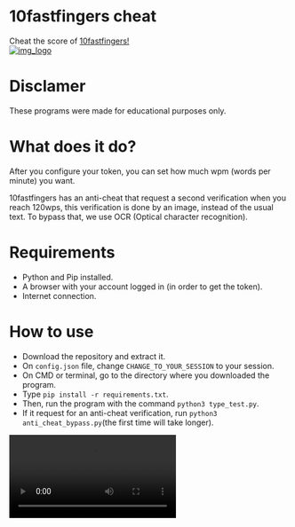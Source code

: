 # 10fastfingers cheat

Cheat the score of <a href="https://10fastfingers.com"> 10fastfingers!
<br>
<img src="https://10fastfingers.com/img/layout/logo%402x.png" alt="img_logo">
</a>

# Disclamer

These programs were made for educational purposes only.

# What does it do?

After you configure your token, you can set how much wpm (words per minute) you want.

10fastfingers has an anti-cheat that request a second verification when you reach 120wps,
this verification is done by an image, instead of the usual text. To bypass that, we use
OCR (Optical character recognition).

# Requirements

- Python and Pip installed.
- A browser with your account logged in (in order to get the token).
- Internet connection.

# How to use

- Download the repository and extract it.
- On `config.json` file, change `CHANGE_TO_YOUR_SESSION` to your session.
- On CMD or terminal, go to the directory where you downloaded the program.
- Type `pip install -r requirements.txt`.
- Then, run the program with the command `python3 type_test.py`.
- If it request for an anti-cheat verification, run `python3 anti_cheat_bypass.py`(the first time will take longer).

<video src="https://youtu.be/PKN8Vs0xBnw">
